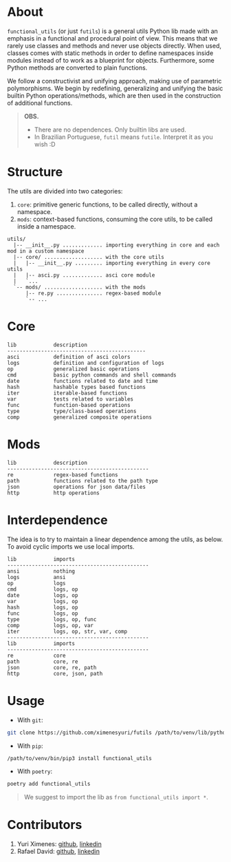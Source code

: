 # About

`functional_utils` (or just `futils`) is a general utils Python lib made  with an emphasis in a functional and procedural point of view. This means that we rarely use classes and methods and never use objects directly. When used, classes comes with static methods in order to define namespaces inside modules instead of to work as a blueprint for objects.
Furthermore, some Python methods are converted to plain functions.

We follow a constructivist and unifying approach, making use of parametric polymorphisms. We begin by redefining, generalizing and unifying the basic builtin Python operations/methods, which are then used in the construction of additional functions.

> **OBS.**
> * There are no dependences. Only builtin libs are used.
> * In Brazilian Portuguese, `futil` means `futile`. Interpret it as you wish :D

# Structure

The utils are divided into two categories:
1. `core`: primitive generic functions, to be called directly, without a namespace.
2. `mods`: context-based functions, consuming the core utils, to be called inside a namespace.

```
utils/
  |-- __init__.py ............. importing everything in core and each mod in a custom namespace
  |-- core/ ................... with the core utils
  |   |-- __init__.py ......... importing everything in every core utils 
  |   |-- asci.py ............. asci core module
  |   `...
  `-- mods/ ................... with the mods
      |-- re.py ............... regex-based module
      `-- ...
```

# Core

```
lib            description
---------------------------------------------
asci           definition of asci colors
logs           definition and configuration of logs
op             generalized basic operations
cmd            basic python commands and shell commands
date           functions related to date and time
hash           hashable types based functions
iter           iterable-based functions
var            tests related to variables
func           function-based operations
type           type/class-based operations
comp           generalized composite operations
```

# Mods
```
lib            description
----------------------------------------------
re             regex-based functions
path           functions related to the path type
json           operations for json data/files
http           http operations         
```

# Interdependence

The idea is to try to maintain a linear dependence among the utils, as below. To avoid cyclic imports we use local imports.

```
lib            imports          
----------------------------------------------
ansi           nothing
logs           ansi 
op             logs 
cmd            logs, op
date           logs, op
var            logs, op
hash           logs, op
func           logs, op
type           logs, op, func
comp           logs, op, var
iter           logs, op, str, var, comp
----------------------------------------------
lib            imports          
----------------------------------------------
re             core
path           core, re
json           core, re, path
http           core, json, path
```

# Usage

* With `git`: 
```bash
git clone https://github.com/ximenesyuri/futils /path/to/venv/lib/python3.x/site-packages/futils
``` 
* With `pip`:
```bash
/path/to/venv/bin/pip3 install functional_utils
```
* With `poetry`:
```bash
poetry add functional_utils
```

> We suggest to import the lib as `from functional_utils import *`.

# Contributors

1. Yuri Ximenes: [github](https://github.com/ximenesyuri), [linkedin](https://linkedin.com/in/ximenesyuri)
2. Rafael David: [github](https://github.com/rdvid), [linkedin](https://www.linkedin.com/in/rdvid/)
